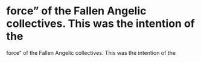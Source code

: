 # force” of the Fallen Angelic collectives. This was the intention of the

force” of the Fallen Angelic collectives. This was the intention of the